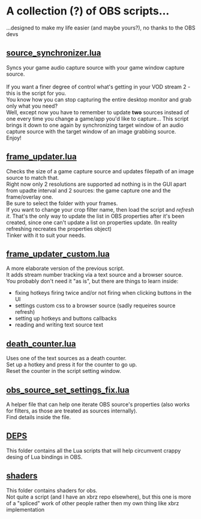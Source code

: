 # A collection (?) of OBS scripts...
...designed to make my life easier (and maybe yours?), no thanks to the OBS devs

## [source_synchronizer.lua](https://github.com/4aiman/obs_scripts/blob/main/source_synchronizer.lua)
Syncs your game audio capture source with your game window capture source.<br><br>
If you want a finer degree of control what's getting in your VOD stream 2 - this is the script for you.<br>
You know how you can stop capturing the entire desktop monitor and grab only what you need?<br>
Well, except now you have to remember to update **two** sources instead of one every time you change a game/app you'd like to capture... 
This script brings it down to one again by synchronizing target window of an audio capture source with the target window of an image grabbing source.<br>
Enjoy!

## [frame_updater.lua](https://github.com/4aiman/obs_scripts/blob/main/frame_updater.lua)
Checks the size of a game capture source and updates filepath of an image source to match that.<br>
Right now only 2 resolutions are supported ad nothing is in the GUI apart from upadte interval and 2 sources: the game capture one and the frame/overlay one.<br>
Be sure to select the folder with your frames.<br>
If you want to change your crop filter name, then load the script and *refresh it*. That's the only way to update the list in OBS properties after it's been created, since one can't update a list on properties update. (In reality refreshing recreates the properties object)<br>
Tinker with it to suit your needs.

## [frame_updater_custom.lua](https://github.com/4aiman/obs_scripts/blob/main/frame_updater_custom.lua)
A more elaborate version of the previous script. <br>
It adds stream number tracking via a text source and a browser source.<br>
You probably don't need it "as is", but there are things to learn inside:
 - fixing hotkeys firing twice and/or not firing when clicking buttons in the UI
 - settings custom css to a browser source (sadly requeires source refresh)
 - setting up hotkeys and buttons callbacks
 - reading and writing text source text

## [death_counter.lua](https://github.com/4aiman/obs_scripts/blob/main/death_counter.lua)
Uses one of the text sources as a death counter.<br>
Set up a hotkey and press it for the counter to go up.<br>
Reset the counter in the script setting window.

## [obs_source_set_settings_fix.lua](https://github.com/4aiman/obs_scripts/blob/main/obs_source_set_settings_fix.lua)
A helper file that can help one iterate OBS source's properties (also works for filters, as those are treated as sources internally).<br>
Find details inside the file.

## [DEPS](https://github.com/4aiman/obs_scripts/blob/main/deps)
This folder contains all the Lua scripts that will help circumvent crappy desing of Lua bindings in OBS.<br>

## [shaders](https://github.com/4aiman/obs_scripts/blob/main/shaders)
This folder contains shaders for obs.<br> Not quite a script (and I have an xbrz repo elsewhere), but this one is more of a "spliced" work of other people rather then my own thing like xbrz implementation




